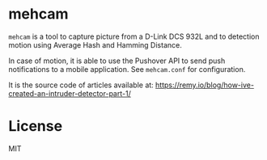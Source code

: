 # mehcam

`mehcam` is a tool to capture picture from a D-Link DCS 932L and to detection motion using Average Hash and Hamming Distance.

In case of motion, it is able to use the Pushover API to send push notifications to a mobile application. See `mehcam.conf` for configuration.

It is the source code of articles available at: https://remy.io/blog/how-ive-created-an-intruder-detector-part-1/

# License

MIT

